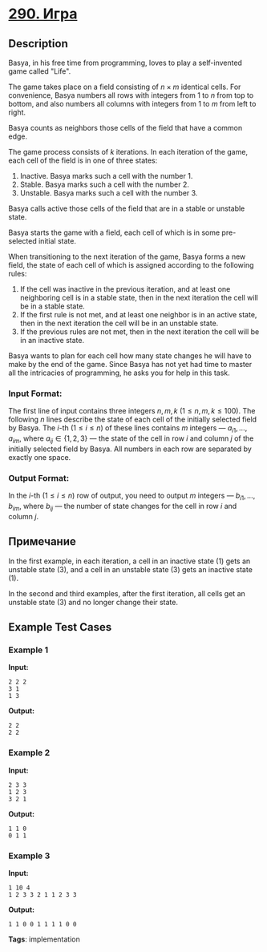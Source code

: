 # [290. Игра](https://coderun.yandex.ru/problem/game)
## Description

Basya, in his free time from programming, loves to play a self-invented game called "Life".

The game takes place on a field consisting of $n \times m$ identical cells. For convenience, Basya numbers all rows with integers from $1$ to $n$ from top to bottom, and also numbers all columns with integers from $1$ to $m$ from left to right.

Basya counts as neighbors those cells of the field that have a common edge.

The game process consists of $k$ iterations. In each iteration of the game, each cell of the field is in one of three states:
1. Inactive. Basya marks such a cell with the number 1.
2. Stable. Basya marks such a cell with the number 2.
3. Unstable. Basya marks such a cell with the number 3.

Basya calls active those cells of the field that are in a stable or unstable state.

Basya starts the game with a field, each cell of which is in some pre-selected initial state.

When transitioning to the next iteration of the game, Basya forms a new field, the state of each cell of which is assigned according to the following rules:
1. If the cell was inactive in the previous iteration, and at least one neighboring cell is in a stable state, then in the next iteration the cell will be in a stable state.
2. If the first rule is not met, and at least one neighbor is in an active state, then in the next iteration the cell will be in an unstable state.
3. If the previous rules are not met, then in the next iteration the cell will be in an inactive state.

Basya wants to plan for each cell how many state changes he will have to make by the end of the game. Since Basya has not yet had time to master all the intricacies of programming, he asks you for help in this task.

### Input Format:

The first line of input contains three integers $n, m, k$ ($1 \le n, m, k \le 100$).
The following $n$ lines describe the state of each cell of the initially selected field by Basya. The $i$-th ($1 \le i \le n$) of these lines contains $m$ integers — $a_{i1}, \dots, a_{im}$, where $a_{ij} \in \{1, 2, 3\}$ — the state of the cell in row $i$ and column $j$ of the initially selected field by Basya.
All numbers in each row are separated by exactly one space.

### Output Format:

In the $i$-th ($1 \le i \le n$) row of output, you need to output $m$ integers — $b_{i1}, \dots, b_{im}$, where $b_{ij}$ — the number of state changes for the cell in row $i$ and column $j$.

## Примечание

In the first example, in each iteration, a cell in an inactive state (1) gets an unstable state (3), and a cell in an unstable state (3) gets an inactive state (1).

In the second and third examples, after the first iteration, all cells get an unstable state (3) and no longer change their state.

## Example Test Cases

### Example 1

**Input:**
```
2 2 2
3 1
1 3

```

**Output:**
```
2 2 
2 2 

```

### Example 2

**Input:**
```
2 3 3
1 2 3
3 2 1

```

**Output:**
```
1 1 0 
0 1 1 

```

### Example 3

**Input:**
```
1 10 4
1 2 3 3 2 1 1 2 3 3

```

**Output:**
```
1 1 0 0 1 1 1 1 0 0 

```

**Tags**: implementation

